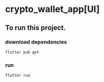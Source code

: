 # crypto_wallet_app[UI]

## To run this project.

### download dependencies

```bash
flutter pub get
```

### run

```bash
flutter run
```
